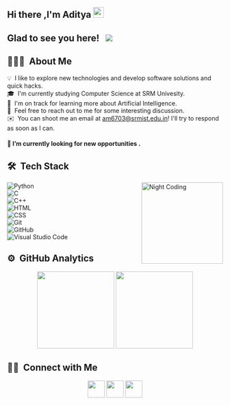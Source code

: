 ## Hi there ,I'm Aditya <img src="https://media.giphy.com/media/hvRJCLFzcasrR4ia7z/giphy.gif" width="25px">
## Glad to see you here! &nbsp; ![](https://visitor-badge.glitch.me/badge?page_id=msihra1683)


## 👨🏻‍💻 &nbsp;About Me

💡 &nbsp;I like to explore new technologies and develop software solutions and quick hacks.\
🎓 &nbsp;I'm currently studying Computer Science at SRM Univesity.\
🌱 &nbsp;I'm on track for learning more about Artificial Intelligence.\
💬 &nbsp;Feel free to reach out to me for some interesting discussion.\
✉️ &nbsp;You can shoot me an email at am6703@srmist.edu.in! I'll try to respond as soon as I can.


#### 🔭 I’m currently looking for new opportunities . <br>

## 🛠 &nbsp;Tech Stack 
<img height="190em" alt="Night Coding" src="https://c.tenor.com/s6eHxBGHvlIAAAAC/animation-cartoons.gif" align="right"/>

![Python](https://img.shields.io/badge/-Python-05122A?style=flat&logo=python)&nbsp;<br>
![C](https://img.shields.io/badge/-C-05122A?style=flat&logo=C&logoColor=A8B9CC)&nbsp;<br>
![C++](https://img.shields.io/badge/-C++-05122A?style=flat&logo=C%2B%2B&logoColor=00599C)&nbsp;<br>
![HTML](https://img.shields.io/badge/-HTML-05122A?style=flat&logo=HTML5)&nbsp;<br>
![CSS](https://img.shields.io/badge/-CSS-05122A?style=flat&logo=CSS3&logoColor=1572B6)&nbsp;<br>
![Git](https://img.shields.io/badge/-Git-05122A?style=flat&logo=git)&nbsp;<br>
![GitHub](https://img.shields.io/badge/-GitHub-05122A?style=flat&logo=github)&nbsp;<br>
![Visual Studio Code](https://img.shields.io/badge/-Visual%20Studio%20Code-05122A?style=flat&logo=visual-studio-code&logoColor=007ACC)&nbsp;



## ⚙️ &nbsp;GitHub Analytics
<p align="center">

  <img height="180em" src="https://github-readme-stats-eight-theta.vercel.app/api?username=mishra1683&show_icons=true&theme=algolia&include_all_commits=true&count_private=true"/>
  <img height="180em" src="https://github-readme-stats-eight-theta.vercel.app/api/top-langs/?username=mishra1683&layout=compact&langs_count=8&theme=algolia"/>
</p>

## 🤝🏻 &nbsp;Connect with Me

<p align="center">
<a href="https://www.linkedin.com/in/aditya-mishra-7ab8a4157"><img height="40em" src="https://img.shields.io/badge/-Aditya%20Mishra-0077B5?style=flat&logo=Linkedin&logoColor=white"/></a>
<a href="mailto:am6703@srmist.edu.in"><img height="40em" src="https://img.shields.io/badge/-am6703@srmist.edu.in-D14836?style=flat&logo=Gmail&logoColor=white"/></a>
<a href="https://instagram.com/mishra1683"><img height="40em" src="https://img.shields.io/badge/-@mishra1683-E4405F?style=flat&logo=Instagram&logoColor=white"/></
</p>
<!--
**mishra1683/mishra1683** is a ✨ _special_ ✨ repository because its `README.md` (this file) appears on your GitHub profile.

Here are some ideas to get you started:

- 🔭 I’m currently working on ...
- 🌱 I’m currently learning ...
- 👯 I’m looking to collaborate on ...
- 🤔 I’m looking for help with ...
- 💬 Ask me about ...
- 📫 How to reach me: ...
- 😄 Pronouns: ...
- ⚡ Fun fact: ...
-->

